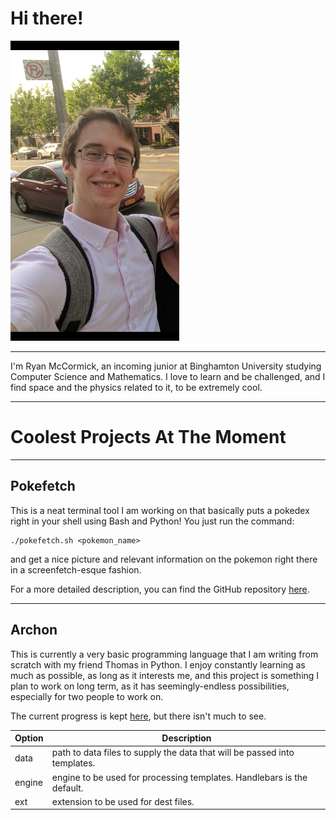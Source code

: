 # Hi there!
![Picture of me](images/brooklyn_small.png?raw=true "Big fat nerd")
____

I'm Ryan McCormick, an incoming junior at Binghamton University studying Computer Science and Mathematics. I love to learn and be challenged, and I find space and the physics related to it, to be extremely cool.

___

# Coolest Projects At The Moment
___

## Pokefetch
This is a neat terminal tool I am working on that basically puts a pokedex right in your shell using Bash and Python!
You just run the command:
```
./pokefetch.sh <pokemon_name>
```
and get a nice picture and relevant information on the pokemon right there in a screenfetch-esque fashion.

For a more detailed description, you can find the GitHub repository [here](https://github.com/rmccorm4/Pokefetch).
___

## Archon
This is currently a very basic programming language that I am writing from scratch with my friend Thomas in Python.
I enjoy constantly learning as much as possible, as long as it interests me, and this project is something I plan to work
on long term, as it has seemingly-endless possibilities, especially for two people to work on.

The current progress is kept [here](https://github.com/rmccorm4/Archon), but there isn't much to see.

| Option | Description |
| ------ | ----------- |
| data   | path to data files to supply the data that will be passed into templates. |
| engine | engine to be used for processing templates. Handlebars is the default. |
| ext    | extension to be used for dest files. |

